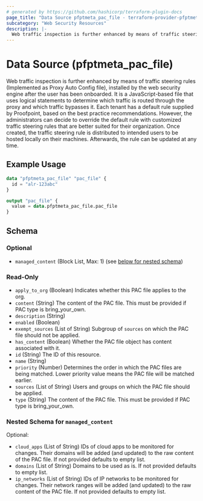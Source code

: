 ```yaml
---
# generated by https://github.com/hashicorp/terraform-plugin-docs
page_title: "Data Source pfptmeta_pac_file - terraform-provider-pfptmeta"
subcategory: "Web Security Resources"
description: |-
  Web traffic inspection is further enhanced by means of traffic steering rules (Implemented as Proxy Auto Config file), installed by the web security engine after the user has been onboarded. It is a JavaScript-based file that uses logical statements to determine which traffic is routed through the proxy and which traffic bypasses it. Each tenant has a default rule supplied by Proofpoint, based on the best practice recommendations. However, the administrators can decide to override the default rule with customized traffic steering rules that are better suited for their organization. Once created, the traffic steering rule is distributed to intended users to be hosted locally on their machines. Afterwards, the rule can be updated at any time.
---
```


# Data Source (pfptmeta_pac_file)

Web traffic inspection is further enhanced by means of traffic steering rules (Implemented as Proxy Auto Config file), installed by the web security engine after the user has been onboarded. It is a JavaScript-based file that uses logical statements to determine which traffic is routed through the proxy and which traffic bypasses it. Each tenant has a default rule supplied by Proofpoint, based on the best practice recommendations. However, the administrators can decide to override the default rule with customized traffic steering rules that are better suited for their organization. Once created, the traffic steering rule is distributed to intended users to be hosted locally on their machines. Afterwards, the rule can be updated at any time.

## Example Usage

```terraform
data "pfptmeta_pac_file" "pac_file" {
  id = "alr-123abc"
}

output "pac_file" {
  value = data.pfptmeta_pac_file.pac_file
}
```

<!-- schema generated by tfplugindocs -->
## Schema

### Optional

- `managed_content` (Block List, Max: 1) (see [below for nested schema](#nestedblock--managed_content))

### Read-Only

- `apply_to_org` (Boolean) Indicates whether this PAC file applies to the org.
- `content` (String) The content of the PAC file. This must be provided if PAC type is bring_your_own.
- `description` (String)
- `enabled` (Boolean)
- `exempt_sources` (List of String) Subgroup of `sources` on which the PAC file should not be applied.
- `has_content` (Boolean) Whether the PAC file object has content associated with it.
- `id` (String) The ID of this resource.
- `name` (String)
- `priority` (Number) Determines the order in which the PAC files are being matched. Lower priority value means the PAC file will be matched earlier.
- `sources` (List of String) Users and groups on which the PAC file should be applied.
- `type` (String) The content of the PAC file. This must be provided if PAC type is bring_your_own.

<a id="nestedblock--managed_content"></a>
### Nested Schema for `managed_content`

Optional:

- `cloud_apps` (List of String) IDs of cloud apps to be monitored for changes. Their domains will be added (and updated) to the raw content of the PAC file. If not provided defaults to empty list.
- `domains` (List of String) Domains to be used as is. If not provided defaults to empty list.
- `ip_networks` (List of String) IDs of IP networks to be monitored for changes. Their network ranges will be added (and updated) to the raw content of the PAC file. If not provided defaults to empty list.
